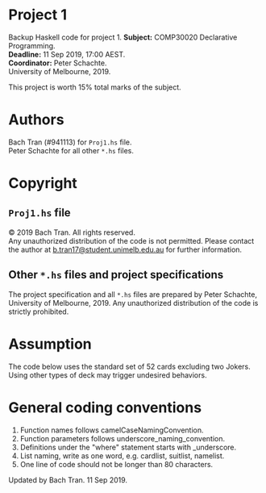 # Project 1
Backup Haskell code for project 1.
__Subject:__ COMP30020 Declarative Programming. <br>
__Deadline:__ 11 Sep 2019, 17:00 AEST. <br>
__Coordinator:__ Peter Schachte. <br>
University of Melbourne, 2019. <br>

This project is worth 15% total marks of the subject.

# Authors 
Bach Tran (#941113) for `Proj1.hs` file. <br>
Peter Schachte for all other `*.hs` files. <br>

# Copyright

## `Proj1.hs` file
© 2019 Bach Tran. All rights reserved. <br>
Any unauthorized distribution of the code is not permitted.
Please contact the author at b.tran17@student.unimelb.edu.au
for further information.

## Other `*.hs` files and project specifications
The project specification and all `*.hs` files are prepared
by Peter Schachte, University of Melbourne, 2019. Any
unauthorized distribution of the code is strictly prohibited.

# Assumption
The code below uses the standard set of 52 cards excluding two Jokers. 
Using other types of deck may trigger undesired behaviors.

# General coding conventions
1. Function names follows camelCaseNamingConvention.
2. Function parameters follows underscore_naming_convention.
3. Definitions under the "where" statement starts with _underscore.
4. List naming, write as one word, e.g. cardlist, suitlist, namelist.
5. One line of code should not be longer than 80 characters.

Updated by Bach Tran. 11 Sep 2019.

